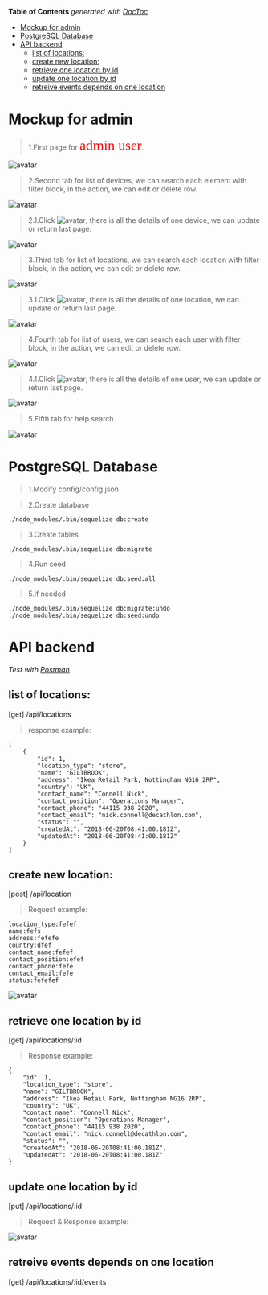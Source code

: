 **Table of Contents**  *generated with [DocToc](https://github.com/thlorenz/doctoc)*
<!-- START doctoc generated TOC please keep comment here to allow auto update -->
<!-- DON'T EDIT THIS SECTION, INSTEAD RE-RUN doctoc TO UPDATE -->


- [Mockup for admin](#mockup-for-admin)
- [PostgreSQL Database](#postgresql-database)
- [API backend](#api-backend)
  - [list of locations:](#list-of-locations)
  - [create new location:](#create-new-location)
  - [retrieve one location by id](#retrieve-one-location-by-id)
  - [update one location by id](#update-one-location-by-id)
  - [retreive events depends on one location](#retreive-events-depends-on-one-location)

<!-- END doctoc generated TOC please keep comment here to allow auto update -->

# Mockup for admin

>1.First page for <span style="color:red; font-family:Georgia; font-size:2em;">admin user</span>.

![avatar](public/images/readme/mockup/Login.png)

>2.Second tab for list of devices, we can search each element with filter block, in the action, we can edit or delete row.

![avatar](public/images/readme/mockup/Devices.png)

>2.1.Click ![avatar](public/images/readme/mockup/edit.png), there is all the details of one device, we can update or return last page.

![avatar](public/images/readme/mockup/Devicedetail.png)

>3.Third tab for list of locations, we can search each location with filter block, in the action, we can edit or delete row.

![avatar](public/images/readme/mockup/Location.png)

>3.1.Click ![avatar](public/images/readme/mockup/edit.png), there is all the details of one location, we can update or return last page.

![avatar](public/images/readme/mockup/Locationdetail.png)

>4.Fourth tab for list of users, we can search each user with filter block, in the action, we can edit or delete row.

![avatar](public/images/readme/mockup/User.png)

>4.1.Click ![avatar](public/images/readme/mockup/edit.png), there is all the details of one user, we can update or return last page.

![avatar](public/images/readme/mockup/Userdetail.png)

>5.Fifth tab for help search.

![avatar](public/images/readme/mockup/Help.png)

# PostgreSQL Database

>1.Modify config/config.json

>2.Create database
```
./node_modules/.bin/sequelize db:create   
```
>3.Create tables
```
./node_modules/.bin/sequelize db:migrate       
```

>4.Run seed
```
./node_modules/.bin/sequelize db:seed:all
```

>5.if needed
```
./node_modules/.bin/sequelize db:migrate:undo
./node_modules/.bin/sequelize db:seed:undo
```


# API backend
*Test with [Postman](https://www.getpostman.com/)*
## list of locations:
[get] /api/locations
> response example:
````
[
    {
        "id": 1,
        "location_type": "store",
        "name": "GILTBROOK",
        "address": "Ikea Retail Park, Nottingham NG16 2RP",
        "country": "UK",
        "contact_name": "Connell Nick",
        "contact_position": "Operations Manager",
        "contact_phone": "44115 938 2020",
        "contact_email": "nick.connell@decathlon.com",
        "status": "",
        "createdAt": "2018-06-20T08:41:00.181Z",
        "updatedAt": "2018-06-20T08:41:00.181Z"
    }
]
````

## create new location:
[post] /api/location
> Request example:
```
location_type:fefef
name:fefs
address:fefefe
country:dfef
contact_name:fefef
contact_position:efef
contact_phone:fefe
contact_email:fefe
status:fefefef
```
![avatar](public/images/readme/createLocation.png)

## retrieve one location by id
[get] /api/locations/:id
> Response example:
```
{
    "id": 1,
    "location_type": "store",
    "name": "GILTBROOK",
    "address": "Ikea Retail Park, Nottingham NG16 2RP",
    "country": "UK",
    "contact_name": "Connell Nick",
    "contact_position": "Operations Manager",
    "contact_phone": "44115 938 2020",
    "contact_email": "nick.connell@decathlon.com",
    "status": "",
    "createdAt": "2018-06-20T08:41:00.181Z",
    "updatedAt": "2018-06-20T08:41:00.181Z"
}
```

## update one location by id
[put] /api/locations/:id
> Request & Response example:

![avatar](public/images/readme/updateLocation.png)

## retreive events depends on one location
[get] /api/locations/:id/events
